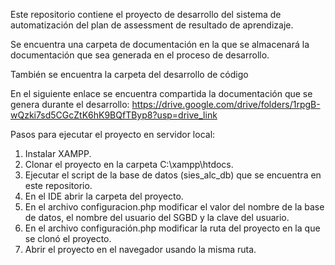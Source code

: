 Este repositorio contiene el proyecto de desarrollo del sistema de automatización del plan de assessment de resultado de aprendizaje.

Se encuentra una carpeta de documentación en la que se almacenará la documentación que sea generada en el proceso de desarrollo.

También se encuentra la carpeta del desarrollo de código

En el siguiente enlace se encuentra compartida la documentación que se genera durante el desarrollo:
https://drive.google.com/drive/folders/1rpgB-wQzki7sd5CGcZtK6hK9BQfTByp8?usp=drive_link

Pasos para ejecutar el proyecto en servidor local:

1. Instalar XAMPP.
2. Clonar el proyecto en la carpeta C:\xampp\htdocs.
3. Ejecutar el script de la base de datos (sies_alc_db) que se encuentra en este repositorio.
4. En el IDE abrir la carpeta del proyecto.
5. En el archivo configuracion.php modificar el valor del nombre de la base de datos, el nombre del usuario del SGBD y la clave del usuario.
6. En el archivo configuración.php modificar la ruta del proyecto en la que se clonó el proyecto.
7. Abrir el proyecto en el navegador usando la misma ruta.
